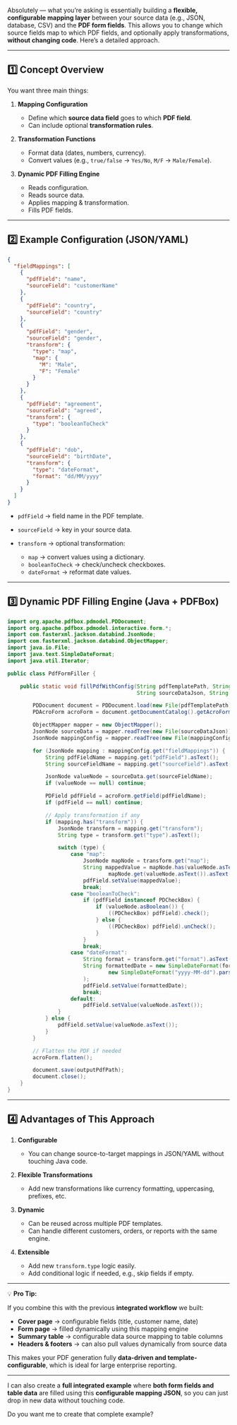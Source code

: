 Absolutely — what you’re asking is essentially building a **flexible, configurable mapping layer** between your source data (e.g., JSON, database, CSV) and the **PDF form fields**. This allows you to change which source fields map to which PDF fields, and optionally apply transformations, **without changing code**. Here’s a detailed approach.

---

## **1️⃣ Concept Overview**

You want three main things:

1. **Mapping Configuration**

   * Define which **source data field** goes to which **PDF field**.
   * Can include optional **transformation rules**.

2. **Transformation Functions**

   * Format data (dates, numbers, currency).
   * Convert values (e.g., `true/false` → `Yes/No`, `M/F` → `Male/Female`).

3. **Dynamic PDF Filling Engine**

   * Reads configuration.
   * Reads source data.
   * Applies mapping & transformation.
   * Fills PDF fields.

---

## **2️⃣ Example Configuration (JSON/YAML)**

```json
{
  "fieldMappings": [
    {
      "pdfField": "name",
      "sourceField": "customerName"
    },
    {
      "pdfField": "country",
      "sourceField": "country"
    },
    {
      "pdfField": "gender",
      "sourceField": "gender",
      "transform": {
        "type": "map",
        "map": {
          "M": "Male",
          "F": "Female"
        }
      }
    },
    {
      "pdfField": "agreement",
      "sourceField": "agreed",
      "transform": {
        "type": "booleanToCheck"
      }
    },
    {
      "pdfField": "dob",
      "sourceField": "birthDate",
      "transform": {
        "type": "dateFormat",
        "format": "dd/MM/yyyy"
      }
    }
  ]
}
```

* `pdfField` → field name in the PDF template.
* `sourceField` → key in your source data.
* `transform` → optional transformation:

  * `map` → convert values using a dictionary.
  * `booleanToCheck` → check/uncheck checkboxes.
  * `dateFormat` → reformat date values.

---

## **3️⃣ Dynamic PDF Filling Engine (Java + PDFBox)**

```java
import org.apache.pdfbox.pdmodel.PDDocument;
import org.apache.pdfbox.pdmodel.interactive.form.*;
import com.fasterxml.jackson.databind.JsonNode;
import com.fasterxml.jackson.databind.ObjectMapper;
import java.io.File;
import java.text.SimpleDateFormat;
import java.util.Iterator;

public class PdfFormFiller {

    public static void fillPdfWithConfig(String pdfTemplatePath, String outputPdfPath,
                                         String sourceDataJson, String mappingConfigJson) throws Exception {

        PDDocument document = PDDocument.load(new File(pdfTemplatePath));
        PDAcroForm acroForm = document.getDocumentCatalog().getAcroForm();

        ObjectMapper mapper = new ObjectMapper();
        JsonNode sourceData = mapper.readTree(new File(sourceDataJson));
        JsonNode mappingConfig = mapper.readTree(new File(mappingConfigJson));

        for (JsonNode mapping : mappingConfig.get("fieldMappings")) {
            String pdfFieldName = mapping.get("pdfField").asText();
            String sourceFieldName = mapping.get("sourceField").asText();

            JsonNode valueNode = sourceData.get(sourceFieldName);
            if (valueNode == null) continue;

            PDField pdfField = acroForm.getField(pdfFieldName);
            if (pdfField == null) continue;

            // Apply transformation if any
            if (mapping.has("transform")) {
                JsonNode transform = mapping.get("transform");
                String type = transform.get("type").asText();

                switch (type) {
                    case "map":
                        JsonNode mapNode = transform.get("map");
                        String mappedValue = mapNode.has(valueNode.asText()) ?
                                mapNode.get(valueNode.asText()).asText() : valueNode.asText();
                        pdfField.setValue(mappedValue);
                        break;
                    case "booleanToCheck":
                        if (pdfField instanceof PDCheckBox) {
                            if (valueNode.asBoolean()) {
                                ((PDCheckBox) pdfField).check();
                            } else {
                                ((PDCheckBox) pdfField).unCheck();
                            }
                        }
                        break;
                    case "dateFormat":
                        String format = transform.get("format").asText();
                        String formattedDate = new SimpleDateFormat(format).format(
                                new SimpleDateFormat("yyyy-MM-dd").parse(valueNode.asText())
                        );
                        pdfField.setValue(formattedDate);
                        break;
                    default:
                        pdfField.setValue(valueNode.asText());
                }
            } else {
                pdfField.setValue(valueNode.asText());
            }
        }

        // Flatten the PDF if needed
        acroForm.flatten();

        document.save(outputPdfPath);
        document.close();
    }
}
```

---

## **4️⃣ Advantages of This Approach**

1. **Configurable**

   * You can change source-to-target mappings in JSON/YAML without touching Java code.

2. **Flexible Transformations**

   * Add new transformations like currency formatting, uppercasing, prefixes, etc.

3. **Dynamic**

   * Can be reused across multiple PDF templates.
   * Can handle different customers, orders, or reports with the same engine.

4. **Extensible**

   * Add new `transform.type` logic easily.
   * Add conditional logic if needed, e.g., skip fields if empty.

---

💡 **Pro Tip:**

If you combine this with the previous **integrated workflow** we built:

* **Cover page** → configurable fields (title, customer name, date)
* **Form page** → filled dynamically using this mapping engine
* **Summary table** → configurable data source mapping to table columns
* **Headers & footers** → can also pull values dynamically from source data

This makes your PDF generation fully **data-driven and template-configurable**, which is ideal for large enterprise reporting.

---

I can also create a **full integrated example** where **both form fields and table data** are filled using this **configurable mapping JSON**, so you can just drop in new data without touching code.

Do you want me to create that complete example?
